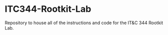 # ITC344-Rootkit-Lab
Repository to house all of the instructions and code for the IT&amp;C 344 Rootkit Lab.
